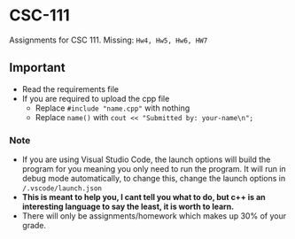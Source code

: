 # CSC-111
Assignments for CSC 111. Missing: `Hw4, Hw5, Hw6, HW7`

## Important
* Read the requirements file
* If you are required to upload the cpp file
    * Replace `#include "name.cpp"` with nothing
    * Replace `name()` with `cout << "Submitted by: your-name\n";`

### Note
* If you are using Visual Studio Code, the launch options will build the program for you meaning you only need to run the program. It will run in debug mode automatically, to change this, change the launch options in `/.vscode/launch.json`
* **This is meant to help you, I cant tell you what to do, but c++ is an interesting language to say the least, it is worth to learn.**
* There will only be assignments/homework which makes up 30% of your grade.
